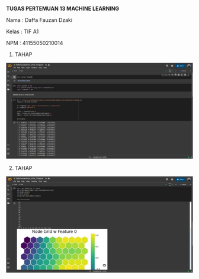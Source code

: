 ﻿**TUGAS PERTEMUAN 13 MACHINE LEARNING**

Nama : Daffa Fauzan Dzaki

Kelas : TIF A1

NPM : 41155050210014

1. TAHAP

![](Image/Aspose.Words.cc73d638-e81d-423a-929d-b985fad77bab.001.jpeg)

2. TAHAP

![](Image/Aspose.Words.cc73d638-e81d-423a-929d-b985fad77bab.002.jpeg)
